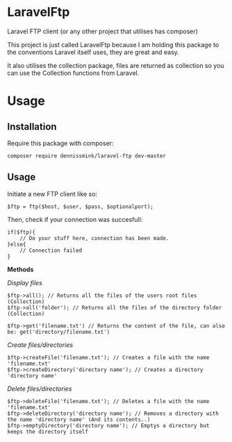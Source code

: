 # LaravelFtp
Laravel FTP client (or any other project that utilises has composer)

This project is just called LaravelFtp because I am holding this package to the conventions Laravel itself uses, they are great and easy.

It also utilises the collection package, files are returned as collection so you can use the Collection functions from Laravel.

# Usage

## Installation

Require this package with composer:

```
composer require dennissmink/laravel-ftp dev-master
```

## Usage

Initiate a new FTP client like so:

```
$ftp = ftp($host, $user, $pass, $optionalport);
```

Then, check if your connection was succesfull:

```
if($ftp){
    // Do your stuff here, connection has been made.
}else{
    // Connection failed
}   
```

**Methods**

*Display files*
```
$ftp->all(); // Returns all the files of the users root files (Collection)
$ftp->all('folder'); // Returns all the files of the directory folder (Collection)

$ftp->get('filename.txt') // Returns the content of the file, can also be: get('directory/filename.txt')

```


*Create files/directories*
```
$ftp->createFile('filename.txt'); // Creates a file with the name 'filename.txt'
$ftp->createDirectory('directory name'); // Creates a directory 'directory name'
```

*Delete files/directories*
```
$ftp->deleteFile('filename.txt'); // Deletes a file with the name 'filename.txt'
$ftp->deleteDirectory('directory name'); // Removes a directory with the name 'directory name' (And its contents..)
$ftp->emptyDirectory('directory name'); // Emptys a directory but keeps the directory itself
```